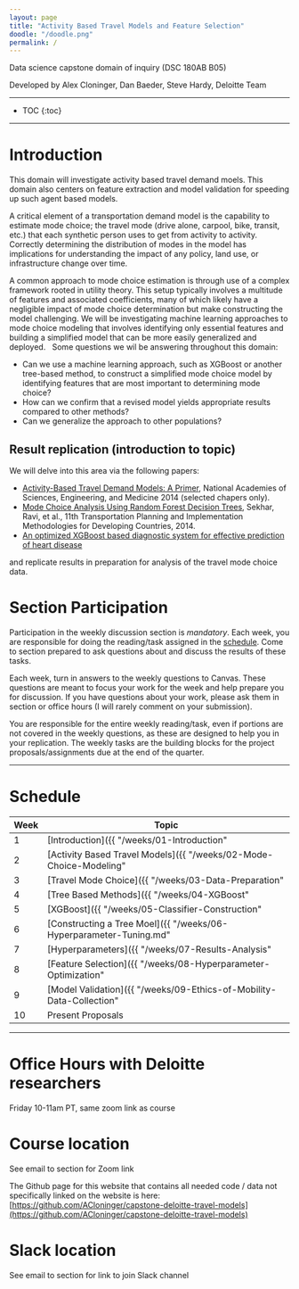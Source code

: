 ```yaml
---
layout: page
title: "Activity Based Travel Models and Feature Selection"
doodle: "/doodle.png"
permalink: /
---
```


Data science capstone domain of inquiry (DSC 180AB B05)

Developed by Alex Cloninger, Dan Baeder, Steve Hardy, Deloitte Team

---
* TOC
{:toc}

---

# Introduction

This domain will investigate activity based travel demand moels.  This domain also centers on feature extraction and model validation for speeding up such agent based models.

A critical element of a transportation demand model is the capability to estimate mode choice; the travel mode (drive alone, carpool, bike, transit, etc.) that each synthetic person uses to get from activity to activity. Correctly determining the distribution of modes in the model has implications for understanding the impact of any policy, land use, or infrastructure change over time. 

A common approach to mode choice estimation is through use of a complex framework rooted in utility theory.  This setup typically involves a multitude of features and associated coefficients, many of which likely have a negligible impact of mode choice determination but make constructing the model challenging.  We will be investigating machine learning approaches to mode choice modeling that involves identifying only essential features and building a simplified model that can be more easily generalized and deployed.
 
Some questions we wil be answering throughout this domain:
- Can we use a machine learning approach, such as XGBoost or another tree-based method, to
construct a simplified mode choice model by identifying features that are most important to
determining mode choice?
- How can we confirm that a revised model yields appropriate results compared to other
methods?
- Can we generalize the approach to other populations?


## Result replication (introduction to topic)

We will delve into this area via the following papers:
- [Activity-Based Travel Demand Models: A Primer](http://onlinepubs.trb.org/onlinepubs/shrp2/SHRP2_C46.pdf), National Academies of Sciences, Engineering, and Medicine 2014  (selected chapers only).
- [Mode Choice Analysis Using Random Forest Decision Trees](https://www.sciencedirect.com/science/article/pii/S2352146516307347), Sekhar, Ravi, et al., 11th Transportation Planning and Implementation Methodologies for Developing Countries, 2014.
- [An optimized XGBoost based diagnostic system for effective prediction of heart disease](https://www.sciencedirect.com/science/article/pii/S1319157820304936)

and replicate results in preparation for analysis of the travel mode choice data.


# Section Participation

Participation in the weekly discussion section is *mandatory*. Each
week, you are responsible for doing the reading/task assigned in the
[schedule](#schedule). Come to section prepared to ask questions about
and discuss the results of these tasks.

Each week, turn in answers to the weekly questions to Canvas. These
questions are meant to focus your work for the week and help prepare
you for discussion. If you have questions about your work, please ask
them in section or office hours (I will rarely comment on your
submission).

You are responsible for the entire weekly reading/task, even if
portions are not covered in the weekly questions, as these are designed to help you in your replication. The weekly tasks are the building blocks for the project proposals/assignments due at the
end of the quarter.

---

# Schedule

|Week|Topic|
|--|--|
|1|[Introduction]({{ "/weeks/01-Introduction" | absolute_url }})|
|2|[Activity Based Travel Models]({{ "/weeks/02-Mode-Choice-Modeling" | absolute_url }})|
|3|[Travel Mode Choice]({{ "/weeks/03-Data-Preparation" | absolute_url }})|
|4|[Tree Based Methods]({{ "/weeks/04-XGBoost" | absolute_url }})|
|5|[XGBoost]({{ "/weeks/05-Classifier-Construction" | absolute_url }})|
|6|[Constructing a Tree Moel]({{ "/weeks/06-Hyperparameter-Tuning.md" | absolute_url }})|
|7|[Hyperparameters]({{ "/weeks/07-Results-Analysis" | absolute_url }})|
|8|[Feature Selection]({{ "/weeks/08-Hyperparameter-Optimization" | absolute_url }})|
|9|[Model Validation]({{ "/weeks/09-Ethics-of-Mobility-Data-Collection" | absolute_url }})|
|10|Present Proposals|

---
# Office Hours with Deloitte researchers
Friday 10-11am PT, same zoom link as course

# Course location
See email to section for Zoom link

The Github page for this website that contains all needed code / data not specifically linked on the website is here: 
[https://github.com/ACloninger/capstone-deloitte-travel-models](https://github.com/ACloninger/capstone-deloitte-travel-models)

# Slack location
See email to section for link to join Slack channel






